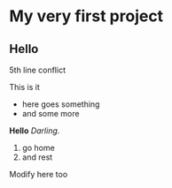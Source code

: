 # My very first project

## Hello 

5th line conflict

This is it
* here goes something
* and some more

__Hello__ _Darling_.

1. go home
2. and rest

Modify here too
